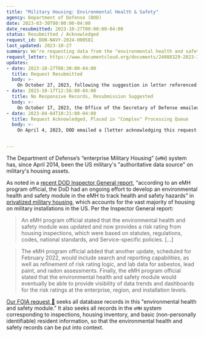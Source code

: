 ```yaml
---
title: "Military Housing: Environmental Health & Safety"
agency: Department of Defense (DOD)
date: 2023-03-30T00:00:00-04:00
date_resubmitted: 2023-10-27T00:00:00-04:00
status: Resubmitted / Acknowledged
request_id: DON-NAVY-2024-000581
last_updated: 2023-10-27
summary: We’re requesting data from the "environmental health and safety module" of the database the Department of Defense uses to track its housing assets.
request_letter: https://www.documentcloud.org/documents/24088329-2023-10-27-dod_don-emh-ehs-data-foia-request-singer-vine
updates:
- date: 2023-10-27T08:30:00-04:00
  title: Request Resubmitted
  body: >-
    On October 27, 2023, following the suggestion in letter referenced in the prior update, we [resubmitted the FOIA request 📄](https://www.documentcloud.org/documents/24088329-2023-10-27-dod_don-emh-ehs-data-foia-request-singer-vine) (with minor changes), this time sending it to the Department of the Navy. 
- date: 2023-10-17T12:58:00-04:00
  title: No Responsive Records, Resubmission Suggested
  body: >-
    On October 17, 2023, the Office of the Secretary of Defense emailed a [final response letter 📄](https://www.documentcloud.org/documents/24088045-2023-10-17-23-f-0663-final-response-letter) indicating that, the "Office of the Under Secretary of Defense for Acquisition & Sustainment (A&S), a component of the Office of the Secretary of Defense, conducted a search of their records systems based on the information provided in your request. After thorough searches of the electronic records and files of A&S, no records of the kind you described could be identified. […] A&S believes that that your request was misdirected to this office for processing and should be redirected to the Department of the Navy (DON)."
- date: 2023-04-04T10:21:00-04:00
  title: Request Acknowledged, Placed in "Complex" Processing Queue
  body: >-
    On April 4, 2023, DOD emailed a [letter acknowledging this request 📄](https://www.documentcloud.org/documents/23742613-2023-04-04-23-f-0663-interim-response). The letter indicates that the "request has been placed in our complex processing queue and is being worked based on the order in which the request was received. Our current administrative workload is approximately 3,546 open requests."


---
```


The Department of Defense’s “enterprise Military Housing” (`eMH`) system has, since April 2014, been the US military's "authoritative data source" on military's housing assets. 

As noted in a [recent DOD Inspector General report](https://www.dodig.mil/FOIA/FOIA-Reading-Room/Article/3241246/audit-of-medical-conditions-of-residents-in-privatized-military-housing-report/), “according to an eMH program official, the DoD had an ongoing effort to develop an environmental health and safety module in the eMH to track health and safety hazards” in [privatized military housing](https://www.gao.gov/products/gao-22-105866), which accounts for the vast majority of housing on military installations in the US. Per the Inspector General report:

> An eMH program official stated that the environmental health and safety module was updated and now provides a risk rating from housing inspections, which were based on statutes, regulations, codes, national standards, and Service-specific policies. [...]

> The eMH program official added that another update, scheduled for February 2022, would include search and reporting capabilities, as well as refinement of risk rating logic, and lab data for asbestos, lead paint, and radon assessments. Finally, the eMH program official stated that the environmental health and safety module would eventually be able to provide visibility of data trends and dashboards for the risk ratings at the enterprise, region, and installation levels.


[Our FOIA request 📄](https://www.documentcloud.org/documents/24088329-2023-10-27-dod_don-emh-ehs-data-foia-request-singer-vine) seeks all database records in this "environmental health and safety module." It also seeks all records in the `eMH` system corresponding to inspections, housing inventory, and basic (non-personally identifiable) resident information, so that the environmental health and safety records can be put into context.
